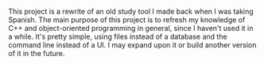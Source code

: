 This project is a rewrite of an old study tool I made back when I was taking Spanish.
The main purpose of this project is to refresh my knowledge of C++ and object-oriented programming in general, since I haven't
used it in a while. It's pretty simple, using files instead of a database and the command line instead of a UI. I may expand upon
it or build another version of it in the future.
